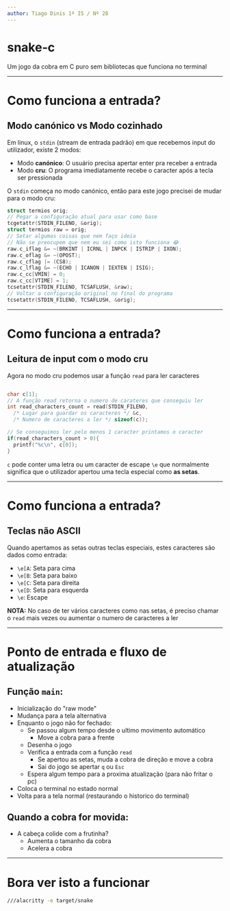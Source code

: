 ```yaml
---
author: Tiago Dinis 1º IS / Nº 28
---
```

# snake-c

Um jogo da cobra em C puro sem bibliotecas que funciona no terminal

---
# Como funciona a entrada?

## Modo canónico vs Modo cozinhado

Em linux, o `stdin` (stream de entrada padrão) em que recebemos input do utilizador, existe 2 modos:
- Modo **canónico**: O usuário precisa apertar enter pra receber a entrada
- Modo **cru**: O programa imediatamente recebe o caracter após a tecla ser pressionada

O `stdin` começa no modo canónico, então para este jogo precisei de mudar para o modo cru:
```cpp
struct termios orig;
// Pegar a configuração atual para usar como base
tcgetattr(STDIN_FILENO, &orig);
struct termios raw = orig;
// Setar algumas coisas que nem faço ideia
// Não se preocupem que nem eu sei como isto funciona 😂
raw.c_iflag &= ~(BRKINT | ICRNL | INPCK | ISTRIP | IXON);
raw.c_oflag &= ~(OPOST);
raw.c_cflag |= (CS8);
raw.c_lflag &= ~(ECHO | ICANON | IEXTEN | ISIG);
raw.c_cc[VMIN] = 0;
raw.c_cc[VTIME] = 1;
tcsetattr(STDIN_FILENO, TCSAFLUSH, &raw);
// Voltar a configuração original no final do programa
tcsetattr(STDIN_FILENO, TCSAFLUSH, &orig);
```

---

# Como funciona a entrada?

## Leitura de input com o modo cru

Agora no modo cru podemos usar a função `read` para ler caracteres
```cpp

char c[1];
// A função read retorna o numero de carateres que conseguiu ler
int read_characters_count = read(STDIN_FILENO, 
  /* Lugar para guardar os caracteres */ &c, 
  /* Numero de caracteres a ler */ sizeof(c));

// Se conseguimos ler pelo menos 1 caracter printamos o caracter
if(read_characters_count > 0){
  printf("%c\n", c[0]);
}
```

`c` pode conter uma letra ou um caracter de escape `\e` que normalmente significa que
o utilizador apertou uma tecla especial como **as setas**.

---

# Como funciona a entrada?

## Teclas não ASCII

Quando apertamos as setas outras teclas especiais, estes caracteres são dados como entrada:

- `\e[A`: Seta para cima
- `\e[B`: Seta para baixo
- `\e[C`: Seta para direita
- `\e[D`: Seta para esquerda
- `\e`: Escape

**NOTA:** No caso de ter vários caracteres como nas setas, é preciso chamar o `read` mais vezes ou aumentar o numero de caracteres a ler

---

# Ponto de entrada e fluxo de atualização

## Função `main`:
- Inicialização do "raw mode"
- Mudança para a tela alternativa
- Enquanto o jogo não for fechado:
  - Se passou algum tempo desde o ultimo movimento automático
    - Move a cobra para a frente
  - Desenha o jogo
  - Verifica a entrada com a função `read`
    - Se apertou as setas, muda a cobra de direção e move a cobra
    - Sai do jogo se apertar `q` ou `Esc`
  - Espera algum tempo para a proxima atualização (para não fritar o pc)
- Coloca o terminal no estado normal
- Volta para a tela normal (restaurando o historico do terminal)

## Quando a cobra for movida:
- A cabeça colide com a frutinha?
  - Aumenta o tamanho da cobra
  - Acelera a cobra
  
---

# Bora ver isto a funcionar

```bash
///alacritty -e target/snake
```

